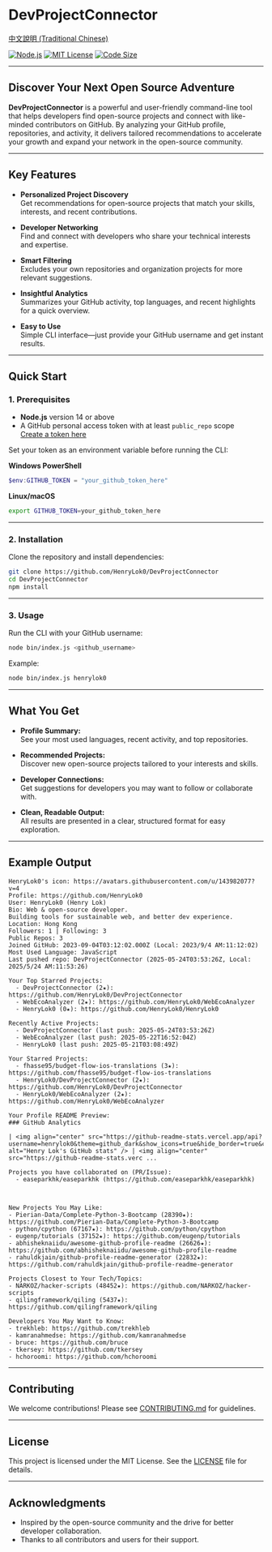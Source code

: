 # DevProjectConnector

[中文說明 (Traditional Chinese)](./README.Tc.md)

[![Node.js](https://img.shields.io/badge/Node.js-14%2B-green?logo=node.js)](https://nodejs.org/)
[![MIT License](https://img.shields.io/github/license/HenryLok0/DevProjectConnector?color=blue)](https://github.com/HenryLok0/DevProjectConnector/blob/main/LICENSE)
[![Code Size](https://img.shields.io/github/languages/code-size/HenryLok0/DevProjectConnector?style=flat-square&logo=github)](https://github.com/HenryLok0/DevProjectConnector)

---

## Discover Your Next Open Source Adventure

**DevProjectConnector** is a powerful and user-friendly command-line tool that helps developers find open-source projects and connect with like-minded contributors on GitHub. By analyzing your GitHub profile, repositories, and activity, it delivers tailored recommendations to accelerate your growth and expand your network in the open-source community.

---

## Key Features

- **Personalized Project Discovery**  
  Get recommendations for open-source projects that match your skills, interests, and recent contributions.

- **Developer Networking**  
  Find and connect with developers who share your technical interests and expertise.

- **Smart Filtering**  
  Excludes your own repositories and organization projects for more relevant suggestions.

- **Insightful Analytics**  
  Summarizes your GitHub activity, top languages, and recent highlights for a quick overview.

- **Easy to Use**  
  Simple CLI interface—just provide your GitHub username and get instant results.

---

## Quick Start

### 1. Prerequisites

- **Node.js** version 14 or above
- A GitHub personal access token with at least `public_repo` scope  
  [Create a token here](https://github.com/settings/tokens/new)

Set your token as an environment variable before running the CLI:

**Windows PowerShell**
```powershell
$env:GITHUB_TOKEN = "your_github_token_here"
```

**Linux/macOS**
```bash
export GITHUB_TOKEN=your_github_token_here
```

---

### 2. Installation

Clone the repository and install dependencies:

```bash
git clone https://github.com/HenryLok0/DevProjectConnector
cd DevProjectConnector
npm install
```

---

### 3. Usage

Run the CLI with your GitHub username:

```bash
node bin/index.js <github_username>
```

Example:
```bash
node bin/index.js henrylok0
```

---

## What You Get

- **Profile Summary:**  
  See your most used languages, recent activity, and top repositories.

- **Recommended Projects:**  
  Discover new open-source projects tailored to your interests and skills.

- **Developer Connections:**  
  Get suggestions for developers you may want to follow or collaborate with.

- **Clean, Readable Output:**  
  All results are presented in a clear, structured format for easy exploration.

---

## Example Output

```
HenryLok0's icon: https://avatars.githubusercontent.com/u/143982077?v=4
Profile: https://github.com/HenryLok0
User: HenryLok0 (Henry Lok)
Bio: Web & open-source developer.
Building tools for sustainable web, and better dev experience.
Location: Hong Kong
Followers: 1 | Following: 3
Public Repos: 3
Joined GitHub: 2023-09-04T03:12:02.000Z (Local: 2023/9/4 AM:11:12:02)
Most Used Language: JavaScript
Last pushed repo: DevProjectConnector (2025-05-24T03:53:26Z, Local: 2025/5/24 AM:11:53:26)

Your Top Starred Projects:
  - DevProjectConnector (2★): https://github.com/HenryLok0/DevProjectConnector
  - WebEcoAnalyzer (2★): https://github.com/HenryLok0/WebEcoAnalyzer
  - HenryLok0 (0★): https://github.com/HenryLok0/HenryLok0

Recently Active Projects:
  - DevProjectConnector (last push: 2025-05-24T03:53:26Z)
  - WebEcoAnalyzer (last push: 2025-05-22T16:52:04Z)
  - HenryLok0 (last push: 2025-05-21T03:08:49Z)

Your Starred Projects:
  - fhasse95/budget-flow-ios-translations (3★): https://github.com/fhasse95/budget-flow-ios-translations
  - HenryLok0/DevProjectConnector (2★): https://github.com/HenryLok0/DevProjectConnector
  - HenryLok0/WebEcoAnalyzer (2★): https://github.com/HenryLok0/WebEcoAnalyzer

Your Profile README Preview:
### GitHub Analytics

| <img align="center" src="https://github-readme-stats.vercel.app/api?username=henrylok0&theme=github_dark&show_icons=true&hide_border=true&count_private=true&include_all_commits=true" alt="Henry Lok's GitHub stats" /> | <img align="center" src="https://github-readme-stats.verc ...

Projects you have collaborated on (PR/Issue):
  - easeparkhk/easeparkhk (https://github.com/easeparkhk/easeparkhk)



New Projects You May Like:
- Pierian-Data/Complete-Python-3-Bootcamp (28390★): https://github.com/Pierian-Data/Complete-Python-3-Bootcamp
- python/cpython (67167★): https://github.com/python/cpython
- eugenp/tutorials (37152★): https://github.com/eugenp/tutorials
- abhisheknaiidu/awesome-github-profile-readme (26626★): https://github.com/abhisheknaiidu/awesome-github-profile-readme
- rahuldkjain/github-profile-readme-generator (22832★): https://github.com/rahuldkjain/github-profile-readme-generator

Projects Closest to Your Tech/Topics:
- NARKOZ/hacker-scripts (48452★): https://github.com/NARKOZ/hacker-scripts
- qilingframework/qiling (5437★): https://github.com/qilingframework/qiling

Developers You May Want to Know:
- trekhleb: https://github.com/trekhleb
- kamranahmedse: https://github.com/kamranahmedse
- bruce: https://github.com/bruce
- tkersey: https://github.com/tkersey
- hchoroomi: https://github.com/hchoroomi
```

---

## Contributing

We welcome contributions! Please see [CONTRIBUTING.md](CONTRIBUTING.md) for guidelines.

---

## License

This project is licensed under the MIT License. See the [LICENSE](LICENSE) file for details.

---

## Acknowledgments

- Inspired by the open-source community and the drive for better developer collaboration.
- Thanks to all contributors and users for their support.
